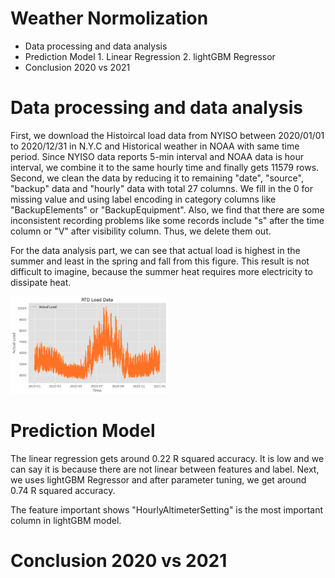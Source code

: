 # Weather Normolization

- Data processing and data analysis
- Prediction Model 1. Linear Regression 2. lightGBM Regressor
- Conclusion 2020 vs 2021

# Data processing and data analysis
First, we download the Histoircal load data from NYISO between 2020/01/01 to 2020/12/31 in N.Y.C and Historical weather in NOAA with same time period. Since NYISO data reports 5-min interval and NOAA data is hour interval, we combine it to the same hourly time and finally gets 11579 rows. Second, we clean the data by reducing it to remaining "date", "source", "backup" data and "hourly" data with total 27 columns. We fill in the 0 for missing value and using label encoding in category columns like "BackupElements" or "BackupEquipment". Also, we find that there are some inconsistent recording problems like some records include "s" after the time column or "V" after visibility column. Thus, we delete them out.

For the data analysis part, we can see that actual load is highest in the summer and least in the spring and fall from this figure. This result is not difficult to imagine, because the summer heat requires more electricity to dissipate heat.

<img src="Load_Time.png" alt="Cover" width="50%"/>

# Prediction Model
The linear regression gets around 0.22 R squared accuracy. It is low and we can say it is because there are not linear between features and label. Next, we uses lightGBM Regressor and after parameter tuning, we get around 0.74 R squared accuracy.

The feature important shows "HourlyAltimeterSetting" is the most important column in lightGBM model.

# Conclusion 2020 vs 2021
